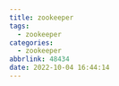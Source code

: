 ```yaml
---
title: zookeeper
tags:
  - zookeeper
categories:
  - zookeeper
abbrlink: 48434
date: 2022-10-04 16:44:14
---
```

